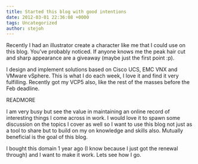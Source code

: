 ```yaml
---
title: Started this blog with good intentions
date: 2012-03-01 22:36:08 +0000
tags: Uncategorized
author: stejoh
---
```


Recently I had an illustrator create a character like me that I could use on this blog. You’ve probably noticed. If anyone knows me the peak hair cut and sharp appearance are a giveaway (maybe just the first point :p).

I design and implement solutions based on Cisco UCS, EMC VNX and VMware vSphere. This is what I do each week, I love it and find it very fulfilling. Recently got my VCP5 also, like the rest of the masses before the Feb deadline.

READMORE

I am very busy but see the value in maintaining an online record of interesting things I come across in work. I would love it to spawn some discussion on the topics I cover as well so I want to use this blog not just as a tool to share but to build on my on knowledge and skills also. Mutually beneficial is the goal of this blog.

I bought this domain 1 year ago (I know because I just got the renewal through) and I want to make it work. Lets see how I go.
